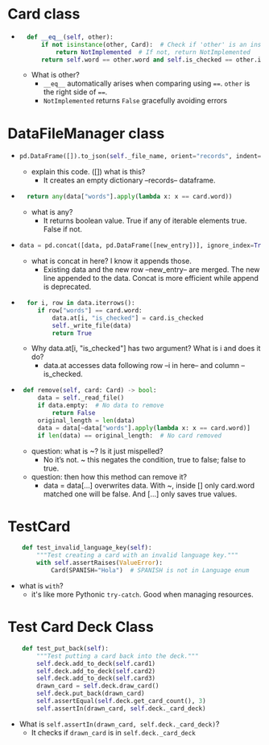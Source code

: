 # Card class
- ```python
    def __eq__(self, other):
        if not isinstance(other, Card):  # Check if 'other' is an instance of Card
            return NotImplemented  # If not, return NotImplemented
        return self.word == other.word and self.is_checked == other.is_checked
  ```
  - What is other?
    - `__eq__` automatically arises when comparing using `==`. `other` is the right side of `==`. 
    - `NotImplemented` returns `False` gracefully avoiding errors 

# DataFileManager class
-   ```python
    pd.DataFrame([]).to_json(self._file_name, orient="records", indent=4)
    ```
    - explain this code. ([]) what is this?
      - It creates an empty dictionary –records– dataframe.

- ```python
    return any(data["words"].apply(lambda x: x == card.word))
    ```
    - what is any?
        - It returns boolean value. True if any of iterable elements true. False if not.

- ```python
  data = pd.concat([data, pd.DataFrame([new_entry])], ignore_index=True)
  ```
  - what is concat in here? I know it appends those.
    - Existing data and the new row –new_entry– are merged. The new line appended to the data. 
    Concat is more efficient while append is deprecated.

- ```python
    for i, row in data.iterrows():
       if row["words"] == card.word:
           data.at[i, "is_checked"] = card.is_checked
           self._write_file(data)
           return True
    ``` 
  - Why data.at[i, "is_checked"]  has two argument? What is i and does it do?
    - data.at accesses data following row –i in here– and column –is_checked.

- ```python
   def remove(self, card: Card) -> bool:
       data = self._read_file()
       if data.empty:  # No data to remove
           return False
       original_length = len(data)
       data = data[~data["words"].apply(lambda x: x == card.word)]
       if len(data) == original_length:  # No card removed
   ```
  - question: what is ~? Is it just mispelled?
    - No it’s not. ~ this negates the condition, true to false; false to true. 
  - question: then how this method can remove it?
    - data = data[...] overwrites data. With ~, inside [] only card.word matched one will be false. And [...] only saves true values.

# TestCard
```python
    def test_invalid_language_key(self):
        """Test creating a card with an invalid language key."""
        with self.assertRaises(ValueError):
            Card(SPANISH="Hola")  # SPANISH is not in Language enum
```
- what is `with`?
  - it's like more Pythonic `try-catch`. Good when managing resources.

# Test Card Deck Class
```python
    def test_put_back(self):
        """Test putting a card back into the deck."""
        self.deck.add_to_deck(self.card1)
        self.deck.add_to_deck(self.card2)
        self.deck.add_to_deck(self.card3)
        drawn_card = self.deck.draw_card()
        self.deck.put_back(drawn_card)
        self.assertEqual(self.deck.get_card_count(), 3)
        self.assertIn(drawn_card, self.deck._card_deck)
```
- What is `self.assertIn(drawn_card, self.deck._card_deck)`?
  - It checks if `drawn_card` is in `self.deck._card_deck`